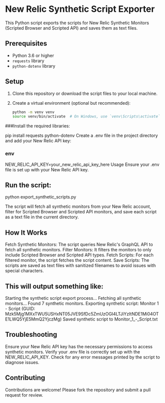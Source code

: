 # New Relic Synthetic Script Exporter

This Python script exports the scripts for New Relic Synthetic Monitors (Scripted Browser and Scripted API) and saves them as text files.

## Prerequisites

- Python 3.6 or higher
- `requests` library
- `python-dotenv` library

## Setup

1. Clone this repository or download the script files to your local machine.

2. Create a virtual environment (optional but recommended):

   ```sh
   python -m venv venv
   source venv/bin/activate  # On Windows, use `venv\Scripts\activate`

###Install the required libraries:

pip install requests python-dotenv
Create a .env file in the project directory and add your New Relic API key:

### env
NEW_RELIC_API_KEY=your_new_relic_api_key_here
Usage
Ensure your .env file is set up with your New Relic API key.

## Run the script:

python export_synthetic_scripts.py

The script will fetch all synthetic monitors from your New Relic account, filter for Scripted Browser and Scripted API monitors, and save each script as a text file in the current directory.

## How It Works
Fetch Synthetic Monitors: The script queries New Relic's GraphQL API to fetch all synthetic monitors.
Filter Monitors: It filters the monitors to only include Scripted Browser and Scripted API types.
Fetch Scripts: For each filtered monitor, the script fetches the script content.
Save Scripts: The scripts are saved as text files with sanitized filenames to avoid issues with special characters.

## This will output something like:


Starting the synthetic script export process...
Fetching all synthetic monitors...
Found 7 synthetic monitors.
Exporting synthetic script: Monitor 1 - Script (GUID: Mzk5Mjg1MXxTWU5USHxNT05JVE9SfDc5ZmUzOGI4LTJiYzItNDE1Mi04OTE1LWQ5YjE5MmQ2YjczMg)
Saved synthetic script to Monitor_1_-_Script.txt


## Troubleshooting
Ensure your New Relic API key has the necessary permissions to access synthetic monitors.
Verify your .env file is correctly set up with the NEW_RELIC_API_KEY.
Check for any error messages printed by the script to diagnose issues.

## Contributing
Contributions are welcome! Please fork the repository and submit a pull request for review.
